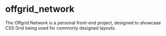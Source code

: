 # offgrid_network
The Offgrid Network is a personal front-end project, designed to showcase CSS Grid being used for commonly designed layouts.
